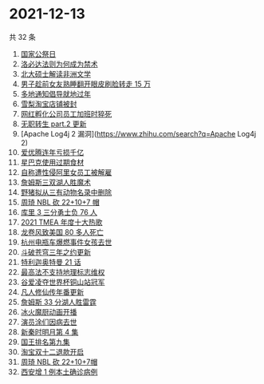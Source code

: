 # 2021-12-13

共 32 条

<!-- BEGIN -->
<!-- 最后更新时间 Mon Dec 13 2021 16:11:13 GMT+0800 (China Standard Time) -->

1. [国家公祭日](https://www.zhihu.com/search?q=国家公祭日)
1. [洛必达法则为何成为禁术](https://www.zhihu.com/search?q=洛必达法则)
1. [北大硕士解读非洲文学](https://www.zhihu.com/search?q=非洲文学)
1. [男子趁前女友熟睡翻开眼皮刷脸转走 15 万](https://www.zhihu.com/search?q=男子翻前女友眼皮刷脸支付)
1. [多地通知倡导就地过年](https://www.zhihu.com/search?q=就地过年)
1. [雪梨淘宝店铺被封](https://www.zhihu.com/search?q=雪梨)
1. [网红孵化公司员工加班时猝死](https://www.zhihu.com/search?q=加班猝死)
1. [无职转生 part.2 更新](https://www.zhihu.com/search?q=无职转生)
1. [Apache Log4j 2 漏洞](https://www.zhihu.com/search?q=Apache Log4j 2)
1. [爱优腾连年亏损千亿](https://www.zhihu.com/search?q=爱优腾)
1. [星巴克使用过期食材](https://www.zhihu.com/search?q=星巴克)
1. [自称遭性侵阿里女员工被解雇](https://www.zhihu.com/search?q=阿里女员工)
1. [詹姆斯三双湖人胜魔术](https://www.zhihu.com/search?q=湖人)
1. [野猪拟从三有动物名录中删除](https://www.zhihu.com/search?q=野猪)
1. [周琦 NBL 砍 22+10+7 帽](https://www.zhihu.com/search?q=周琦)
1. [库里 3 三分勇士负 76 人](https://www.zhihu.com/search?q=勇士)
1. [2021 TMEA 年度十大热歌](https://www.zhihu.com/search?q=年度十大热歌)
1. [龙卷风致美国 80 多人死亡](https://www.zhihu.com/search?q=龙卷风)
1. [杭州电瓶车爆燃事件女孩去世](https://www.zhihu.com/search?q=杭州电瓶车爆燃)
1. [斗破苍穹三年之约更新](https://www.zhihu.com/search?q=斗破苍穹三年之约)
1. [特利迦奥特曼 21 话](https://www.zhihu.com/search?q=特利迦奥特曼)
1. [最高法不支持地理标志维权](https://www.zhihu.com/search?q=地理标志维权)
1. [谷爱凌夺世界杯铜山站冠军](https://www.zhihu.com/search?q=谷爱凌)
1. [凡人修仙传年番更新](https://www.zhihu.com/search?q=凡人修仙传)
1. [詹姆斯 33 分湖人胜雷霆](https://www.zhihu.com/search?q=湖人)
1. [冰火魔厨动画开播](https://www.zhihu.com/search?q=冰火魔厨)
1. [演员涂们因病去世](https://www.zhihu.com/search?q=涂们)
1. [新秦时明月第 4 集](https://www.zhihu.com/search?q=新秦时明月)
1. [国王排名第九集](https://www.zhihu.com/search?q=国王排名)
1. [淘宝双十二退款开启](https://www.zhihu.com/search?q=双十二退款)
1. [周琦 NBL 砍 22+10+7帽](https://www.zhihu.com/search?q=周琦)
1. [西安增 1 例本土确诊病例](https://www.zhihu.com/search?q=西安疫情)

<!-- END -->
